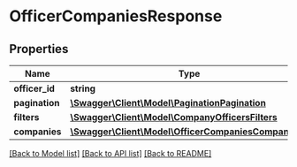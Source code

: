 # OfficerCompaniesResponse

## Properties
Name | Type | Description | Notes
------------ | ------------- | ------------- | -------------
**officer_id** | **string** |  | 
**pagination** | [**\Swagger\Client\Model\PaginationPagination**](PaginationPagination.md) |  | 
**filters** | [**\Swagger\Client\Model\CompanyOfficersFilters**](CompanyOfficersFilters.md) |  | 
**companies** | [**\Swagger\Client\Model\OfficerCompaniesCompanies[]**](OfficerCompaniesCompanies.md) |  | 

[[Back to Model list]](../README.md#documentation-for-models) [[Back to API list]](../README.md#documentation-for-api-endpoints) [[Back to README]](../README.md)


